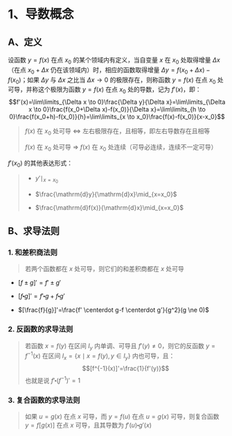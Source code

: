 # 1、导数概念

## A、定义

设函数 $y=f(x)$ 在点 $x_0$ 的某个领域内有定义，当自变量 $x$ 在 $x_0$ 处取得增量 $\Delta x$（在点 $x_0+\Delta x$ 仍在该领域内）时，相应的函数取得增量 $\Delta y=f(x_0+\Delta x)-f(x_0)$；如果 $\Delta y$ 与 $\Delta x$ 之比当 $\Delta x \to 0$ 的极限存在，则称函数 $y=f(x)$ 在点 $x_0$ 处可导，并称这个极限为函数 $y=f(x)$ 在点 $x_0$ 处的导数，记为 $f'(x)$，即：
$$f'(x)=\lim\limits_{\Delta x \to 0}\frac{\Delta y}{\Delta x}=\lim\limits_{\Delta x \to 0}\frac{f(x_0+\Delta x)-f(x_0)}{\Delta x}=\lim\limits_{h \to 0}\frac{f(x_0+h)-f(x_0)}{h}=\lim\limits_{x \to x_0}\frac{f(x)-f(x_0)}{x-x_0}$$

> $f(x)$ 在 $x_0$ 处可导 $\Longleftrightarrow$ 左右极限存在，且相等，即左右导数存在且相等
>
> $f(x)$ 在 $x_0$ 处可导 $\Longrightarrow$ $f(x)$ 在 $x_0$ 处连续（可导必连续，连续不一定可导）

$f'(x_0)$ 的其他表达形式：

> - $y'\mid_{x=x_0}$
>
> - $\frac{\mathrm{d}y}{\mathrm{d}x}\mid_{x=x_0}$
>
> - $\frac{\mathrm{d}f(x)}{\mathrm{d}x}\mid_{x=x_0}$

## B、求导法则

### 1. 和差积商法则

> 若两个函数都在 $x$ 处可导，则它们的和差积商都在 $x$ 处可导

- $[f \pm g]'=f' \pm g'$

- $[f \centerdot g]'=f' \centerdot g+f \centerdot g'$

- $[\frac{f}{g}]'=\frac{f' \centerdot g-f \centerdot g'}{g^2}(g \ne 0)$

### 2. 反函数的求导法则

> 若函数 $x=f(y)$ 在区间 $I_y$ 内单调、可导且 $f'(y) \ne 0$，则它的反函数 $y=f^{-1}(x)$ 在区间 $I_x=\{x\mid x=f(y),y\in I_y\}$ 内也可导，且：
> $$[f^{-1}(x)]'=\frac{1}{f'(y)}$$
> 也就是说 $f' \centerdot (f^{-1})' = 1$

### 3. 复合函数的求导法则

> 如果 $u=g(x)$ 在点 $x$ 可导，而 $y=f(u)$ 在点 $u=g(x)$ 可导，则复合函数 $y=f[g(x)]$ 在点 $x$ 可导，且其导数为 $f'(u) \centerdot g'(x)$
